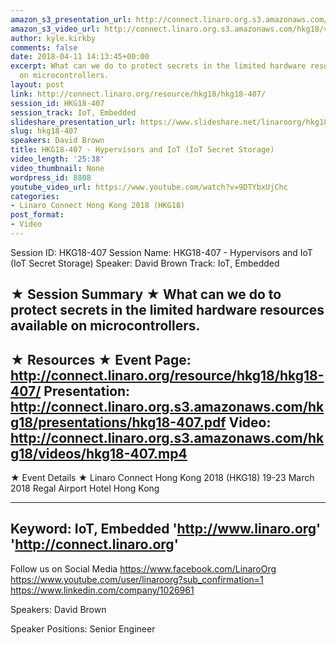 ```yaml
---
amazon_s3_presentation_url: http://connect.linaro.org.s3.amazonaws.com/hkg18/presentations/hkg18-407.pdf
amazon_s3_video_url: http://connect.linaro.org.s3.amazonaws.com/hkg18/videos/hkg18-407.mp4
author: kyle.kirkby
comments: false
date: 2018-04-11 14:13:45+00:00
excerpt: What can we do to protect secrets in the limited hardware resources available
  on microcontrollers.
layout: post
link: http://connect.linaro.org/resource/hkg18/hkg18-407/
session_id: HKG18-407
session_track: IoT, Embedded
slideshare_presentation_url: https://www.slideshare.net/linaroorg/hkg18407-hypervisors-and-iot-iot-secret-storage
slug: hkg18-407
speakers: David Brown
title: HKG18-407 - Hypervisors and IoT (IoT Secret Storage)
video_length: '25:38'
video_thumbnail: None
wordpress_id: 8808
youtube_video_url: https://www.youtube.com/watch?v=9DTYbxUjChc
categories:
- Linaro Connect Hong Kong 2018 (HKG18)
post_format:
- Video
---
```


Session ID: HKG18-407
Session Name: HKG18-407 - Hypervisors and IoT (IoT Secret Storage)
Speaker: David Brown
Track: IoT, Embedded


★ Session Summary ★
What can we do to protect secrets in the limited hardware resources available on microcontrollers.
---------------------------------------------------
★ Resources ★
Event Page: http://connect.linaro.org/resource/hkg18/hkg18-407/
Presentation: http://connect.linaro.org.s3.amazonaws.com/hkg18/presentations/hkg18-407.pdf
Video: http://connect.linaro.org.s3.amazonaws.com/hkg18/videos/hkg18-407.mp4
 ---------------------------------------------------
★ Event Details ★
Linaro Connect Hong Kong 2018 (HKG18)
19-23 March 2018 
Regal Airport Hotel Hong Kong

---------------------------------------------------
Keyword: IoT, Embedded
'http://www.linaro.org'
'http://connect.linaro.org'
---------------------------------------------------
Follow us on Social Media
https://www.facebook.com/LinaroOrg
https://www.youtube.com/user/linaroorg?sub_confirmation=1
https://www.linkedin.com/company/1026961

Speakers: David Brown

Speaker Positions: Senior Engineer


